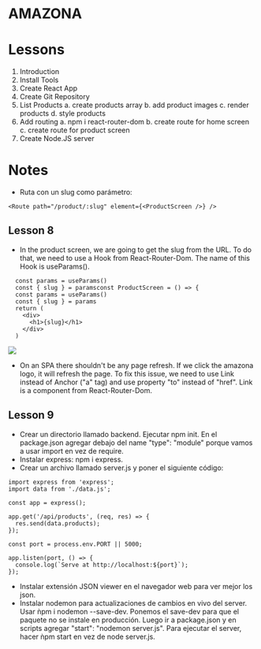 # AMAZONA

# Lessons

1. Introduction
2. Install Tools
3. Create React App
4. Create Git Repository
5. List Products
   a. create products array
   b. add product images
   c. render products
   d. style products
6. Add routing
   a. npm i react-router-dom
   b. create route for home screen
   c. create route for product screen
7. Create Node.JS server

# Notes

- Ruta con un slug como parámetro:

```
<Route path="/product/:slug" element={<ProductScreen />} />
```

## Lesson 8

- In the product screen, we are going to get the slug from the URL. To do that, we need to use a Hook from React-Router-Dom. The name of this Hook is useParams().

```
  const params = useParams()
  const { slug } = paramsconst ProductScreen = () => {
  const params = useParams()
  const { slug } = params
  return (
    <div>
      <h1>{slug}</h1>
    </div>
  )
```

![](https://remnote-user-data.s3.amazonaws.com/aJtWG08hVCxZ-IgRbk-5x5JsqNOefx-PqEtgK6vub6clv5PA6e5LjgV70UzhcKh28Q2grX-3a4blp3Lm9fbicy-qVXhOottCrjdH764eo4zVrsLN6wuxZkzDEpG6sxyj.png)

- On an SPA there shouldn't be any page refresh. If we click the amazona logo, it will refresh the page. To fix this issue, we need to use Link instead of Anchor ("a" tag) and use property "to" instead of "href". Link is a component from React-Router-Dom.

## Lesson 9

- Crear un directorio llamado backend. Ejecutar npm init. En el package.json agregar debajo del name "type": "module" porque vamos a usar import en vez de require.
- Instalar express: npm i express.
- Crear un archivo llamado server.js y poner el siguiente código:

```
import express from 'express';
import data from './data.js';

const app = express();

app.get('/api/products', (req, res) => {
  res.send(data.products);
});

const port = process.env.PORT || 5000;

app.listen(port, () => {
  console.log(`Serve at http://localhost:${port}`);
});
```

- Instalar extensión JSON viewer en el navegador web para ver mejor los json.
- Instalar nodemon para actualizaciones de cambios en vivo del server.
  Usar ǹpm i nodemon --save-dev. Ponemos el save-dev para que el paquete no se instale en producción. Luego ir a package.json y en scripts agregar "start": "nodemon server.js". Para ejecutar el server, hacer ǹpm start en vez de node server.js.
